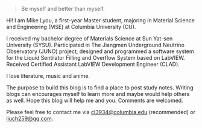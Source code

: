 > Be myself and better than myself.

Hi! I am Mike Lyou, a first-year Master student, majoring in Material Science and Engineering (MSE) at Columbia University (CU).

 I received my bachelor degree of Materials Science at Sun Yat-sen University (SYSU). Participated in The Jiangmen Underground Neutrino Observatory (JUNO) project, designed and programmed a software system for the Liquid Sentilator Filling and Overflow System based on LabVIEW. Received Certified Assistant LabVIEW Development Engineer (CLAD).

 I love literature, music and anime.

The purpose to build this blog is to find a place to post study notes. Writing blogs can encourages myself to learn more and maybe would help others as well. Hope this blog will help me and you. Comments are welcomed.

Please feel free to contact me via [cl3934@columbia.edu](mailto:cl3934@columbia.edu) (recommended) or [liuch259@qq.com](mailto:liuch259@qq.com).
